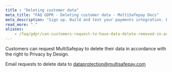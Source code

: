 ```yaml
---
title : "Deleting customer data"
meta_title: "FAQ GDPR - Deleting customer data - MultiSafepay Docs"
meta_description: "Sign up. Build and test your payments integration. Explore our products and services. Use our API Reference, SDKs, and wrappers. Get support."
read_more: "."
aliases:
    - /faq/gdpr/can-customers-request-to-have-data-delete-removed-in-accordance-with-the-right-privacy-by-design
---
```

Customers can request MultiSafepay to delete their data in accordance with the right to Privacy by Design. 

Email requests to delete data to <dataprotection@multisafepay.com>
